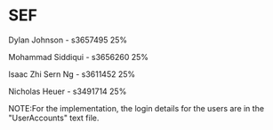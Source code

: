 # SEF

Dylan Johnson - s3657495
25%

Mohammad Siddiqui - s3656260
25%

Isaac Zhi Sern Ng - s3611452
25%

Nicholas Heuer - s3491714
25%

NOTE:For the implementation, the login details for the users are in the "UserAccounts" text file.
